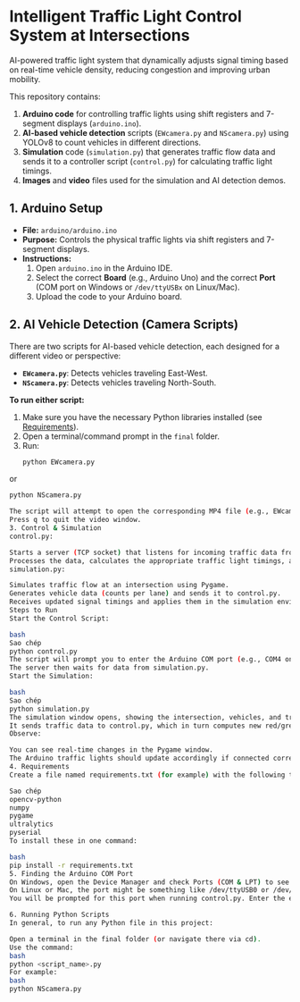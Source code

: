 # Intelligent Traffic Light Control System at Intersections
AI-powered traffic light system that dynamically adjusts signal timing based on real-time vehicle density, reducing congestion and improving urban mobility.

This repository contains:

1. **Arduino code** for controlling traffic lights using shift registers and 7-segment displays (`arduino.ino`).
2. **AI-based vehicle detection** scripts (`EWcamera.py` and `NScamera.py`) using YOLOv8 to count vehicles in different directions.
3. **Simulation** code (`simulation.py`) that generates traffic flow data and sends it to a controller script (`control.py`) for calculating traffic light timings.
4. **Images** and **video** files used for the simulation and AI detection demos.

## 1. Arduino Setup

- **File:** `arduino/arduino.ino`  
- **Purpose:** Controls the physical traffic lights via shift registers and 7-segment displays.  
- **Instructions:**
  1. Open `arduino.ino` in the Arduino IDE.
  2. Select the correct **Board** (e.g., Arduino Uno) and the correct **Port** (COM port on Windows or `/dev/ttyUSBx` on Linux/Mac).
  3. Upload the code to your Arduino board.

## 2. AI Vehicle Detection (Camera Scripts)

There are two scripts for AI-based vehicle detection, each designed for a different video or perspective:

- **`EWcamera.py`**: Detects vehicles traveling East-West.  
- **`NScamera.py`**: Detects vehicles traveling North-South.

**To run either script:**

1. Make sure you have the necessary Python libraries installed (see [Requirements](#requirements)).
2. Open a terminal/command prompt in the `final` folder.
3. Run:
   ```bash
   python EWcamera.py
or

  ```bash
  python NScamera.py

The script will attempt to open the corresponding MP4 file (e.g., EWcamera.mp4 or NScamera.mp4) and show detections in real-time.
Press q to quit the video window.
3. Control & Simulation
control.py:

Starts a server (TCP socket) that listens for incoming traffic data from simulation.py.
Processes the data, calculates the appropriate traffic light timings, and sends the results (including red times) to the Arduino via serial.
simulation.py:

Simulates traffic flow at an intersection using Pygame.
Generates vehicle data (counts per lane) and sends it to control.py.
Receives updated signal timings and applies them in the simulation environment.
Steps to Run
Start the Control Script:

bash
Sao chép
python control.py
The script will prompt you to enter the Arduino COM port (e.g., COM4 on Windows, /dev/ttyUSB0 on Linux).
The server then waits for data from simulation.py.
Start the Simulation:

bash
Sao chép
python simulation.py
The simulation window opens, showing the intersection, vehicles, and traffic signals.
It sends traffic data to control.py, which in turn computes new red/green light durations and sends them to the Arduino.
Observe:

You can see real-time changes in the Pygame window.
The Arduino traffic lights should update accordingly if connected correctly.
4. Requirements
Create a file named requirements.txt (for example) with the following typical dependencies (adjust as needed):

Sao chép
opencv-python
numpy
pygame
ultralytics
pyserial
To install these in one command:

bash
pip install -r requirements.txt
5. Finding the Arduino COM Port
On Windows, open the Device Manager and check Ports (COM & LPT) to see which COM port the Arduino is connected to (e.g., COM3, COM4, etc.).
On Linux or Mac, the port might be something like /dev/ttyUSB0 or /dev/ttyACM0.
You will be prompted for this port when running control.py. Enter the exact name of the port.

6. Running Python Scripts
In general, to run any Python file in this project:

Open a terminal in the final folder (or navigate there via cd).
Use the command:
bash
python <script_name>.py
For example:
bash
python NScamera.py

